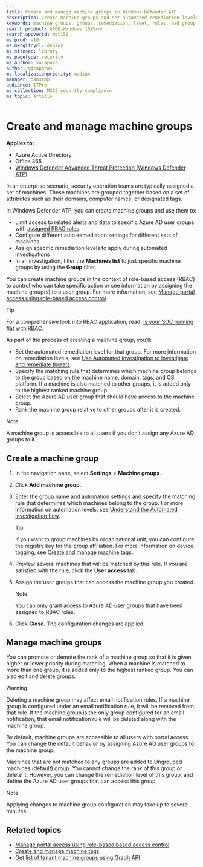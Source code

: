 ```yaml
---
title: Create and manage machine groups in Windows Defender ATP
description: Create machine groups and set automated remediation levels on them by confiring the rules that apply on the group
keywords: machine groups, groups, remediation, level, rules, aad group, role, assign, rank
search.product: eADQiWindows 10XVcnh
search.appverid: met150
ms.prod: w10
ms.mktglfcycl: deploy
ms.sitesec: library
ms.pagetype: security
ms.author: macapara
author: mjcaparas
ms.localizationpriority: medium
manager: dansimp
audience: ITPro
ms.collection: M365-security-compliance 
ms.topic: article
---
```


# Create and manage machine groups
**Applies to:**

- Azure Active Directory
- Office 365
- [Windows Defender Advanced Threat Protection (Windows Defender ATP)](https://go.microsoft.com/fwlink/p/?linkid=2069559)

In an enterprise scenario, security operation teams are typically assigned a set of machines. These machines are grouped together based on a set of attributes such as their domains, computer names, or designated tags.

In Windows Defender ATP, you can create machine groups and use them to:

- Limit access to related alerts and data to specific Azure AD user groups with [assigned RBAC roles](rbac-windows-defender-advanced-threat-protection.md) 
- Configure different auto-remediation settings for different sets of machines
- Assign specific remediation levels to apply during automated investigations
- In an investigation, filter the **Machines list** to just specific machine groups by using the **Group** filter.

You can create machine groups in the context of role-based access (RBAC) to control who can take specific action or see information by assigning the machine group(s) to a user group. For more information, see [Manage portal access using role-based access control](rbac-windows-defender-advanced-threat-protection.md).

>[!TIP]
> For a comprehensive look into RBAC application, read: [Is your SOC running flat with RBAC](https://techcommunity.microsoft.com/t5/Windows-Defender-ATP/Is-your-SOC-running-flat-with-limited-RBAC/ba-p/320015).

As part of the process of creating a machine group, you'll:

- Set the automated remediation level for that group. For more information on remediation levels, see [Use Automated investigation to investigate and remediate threats](automated-investigations-windows-defender-advanced-threat-protection.md).
- Specify the matching rule that determines which machine group belongs to the group based on the machine name, domain, tags, and OS platform. If a machine is also matched to other groups, it is added only to the highest ranked machine group.
- Select the Azure AD user group that should have access to the machine group.
- Rank the machine group relative to other groups after it is created.

>[!NOTE]
>A machine group is accessible to all users if you don’t assign any Azure AD groups to it.

## Create a machine group

1. In the navigation pane, select **Settings** > **Machine groups**.

2. Click **Add machine group**.

3. Enter the group name and automation settings and specify the matching rule that determines which machines belong to the group. For more information on automation levels, see [Understand the Automated investigation flow](automated-investigations-windows-defender-advanced-threat-protection.md#understand-the-automated-investigation-flow).

    >[!TIP]
    >If you want to group machines by organizational unit, you can configure the registry key for the group affiliation. For more information on device tagging, see [Create and manage machine tags](machine-tags-windows-defender-advanced-threat-protection.md).

4. Preview several machines that will be matched by this rule. If you are satisfied with the rule, click the **User access** tab.

5. Assign the user groups that can access the machine group you created.

    >[!NOTE]
    >You can only grant access to Azure AD user groups that have been assigned to RBAC roles.

6. Click **Close**. The configuration changes are applied.

## Manage machine groups

You can promote or demote the rank of a machine group so that it is given higher or lower priority during matching. When a machine is matched to more than one group, it is added only to the highest ranked group. You can also edit and delete groups.

>[!WARNING]
>Deleting a machine group may affect email notification rules. If a machine group is configured under an email notification rule, it will be removed from that rule. If the machine group is the only group configured for an email notification, that email notification rule will be deleted along with the machine group.

By default, machine groups are accessible to all users with portal access. You can change the default behavior by assigning Azure AD user groups to the machine group.

Machines that are not matched to any groups are added to Ungrouped machines (default) group. You cannot change the rank of this group or delete it. However, you can change the remediation level of this group, and define the Azure AD user groups that can access this group.

>[!NOTE]
> Applying changes to machine group configuration may take up to several minutes.

## Related topics

- [Manage portal access using role-based based access control](rbac-windows-defender-advanced-threat-protection.md)
- [Create and manage machine tags](machine-tags-windows-defender-advanced-threat-protection.md)
- [Get list of tenant machine groups using Graph API](get-machinegroups-collection-windows-defender-advanced-threat-protection.md)